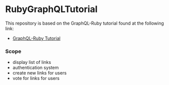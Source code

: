 # RubyGraphQLTutorial

This repository is based on the GraphQL-Ruby tutorial found at the following link:

* [GraphQL-Ruby Tutorial](https://www.howtographql.com/graphql-ruby/1-getting-started/)

### Scope

* display list of links
* authentication system
* create new links for users
* vote for links for users
